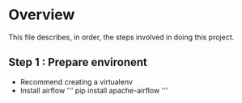 # Overview
This file describes, in order, the steps involved in doing this project.

## Step 1 : Prepare environent
- Recommend creating a virtualenv
- Install airflow
  ''' pip install apache-airflow '''

